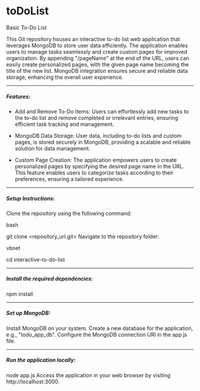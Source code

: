 # toDoList
Basic To-Do List 

<p>This Git repository houses an interactive to-do list web application that leverages MongoDB to store user data efficiently. The application enables users to manage tasks seamlessly and create custom pages for improved organization. By appending "/pageName" at the end of the URL, users can easily create personalized pages, with the given page name becoming the title of the new list. MongoDB integration ensures secure and reliable data storage, enhancing the overall user experience.

---
<h5>Features:</h5>

- Add and Remove To-Do Items: Users can effortlessly add new tasks to the to-do list and remove completed or irrelevant entries, ensuring efficient task tracking and management.

- MongoDB Data Storage: User data, including to-do lists and custom pages, is stored securely in MongoDB, providing a scalable and reliable solution for data management.

- <p>Custom Page Creation: The application empowers users to create personalized pages by specifying the desired page name in the URL. This feature enables users to categorize tasks according to their preferences, ensuring a tailored experience.
---

<h5>Setup Instructions:</h5>

Clone the repository using the following command:

bash

git clone <repository_url.git>
Navigate to the repository folder:

vbnet

<p>cd interactive-to-do-list

---
<h5>Install the required dependencies:</h5>

<p>npm install

---
<h5>Set up MongoDB:</h5>

Install MongoDB on your system.
Create a new database for the application, e.g., "todo_app_db".
Configure the MongoDB connection URI in the app.js file.

---

<h5>Run the application locally:</h5>
node app.js
Access the application in your web browser by visiting http://localhost:3000.








